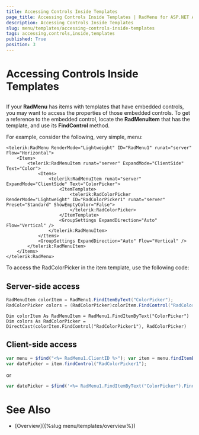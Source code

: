 ```yaml
---
title: Accessing Controls Inside Templates
page_title: Accessing Controls Inside Templates | RadMenu for ASP.NET AJAX Documentation
description: Accessing Controls Inside Templates
slug: menu/templates/accessing-controls-inside-templates
tags: accessing,controls,inside,templates
published: True
position: 3
---
```


# Accessing Controls Inside Templates

## 

If your **RadMenu** has items with templates that have embedded controls, you may want to access the properties of those embedded controls. To get a reference to the embedded control, locate the **RadMenuItem** that has the template, and use its **FindControl** method.

For example, consider the following, very simple, menu:

````ASP.NET
<telerik:RadMenu RenderMode="Lightweight" ID="RadMenu1" runat="server" Flow="Horizontal">
    <Items>
        <telerik:RadMenuItem runat="server" ExpandMode="ClientSide" Text="Color">
            <Items>
                <telerik:RadMenuItem runat="server" ExpandMode="ClientSide" Text="ColorPicker">
                    <ItemTemplate>
                        <telerik:RadColorPicker RenderMode="Lightweight" ID="RadColorPicker1" runat="server" Preset="Standard" ShowEmptyColor="False">
                        </telerik:RadColorPicker>
                    </ItemTemplate>
                    <GroupSettings ExpandDirection="Auto" Flow="Vertical" />
                </telerik:RadMenuItem>
            </Items>
            <GroupSettings ExpandDirection="Auto" Flow="Vertical" />
        </telerik:RadMenuItem>
    </Items>
</telerik:RadMenu>
````

To access the RadColorPicker in the item template, use the following code:

## Server-side access

````C#
RadMenuItem colorItem = RadMenu1.FindItemByText("ColorPicker"); 
RadColorPicker colors = (RadColorPicker)colorItem.FindControl("RadColorPicker1");
````
````VB.NET
Dim colorItem As RadMenuItem = RadMenu1.FindItemByText("ColorPicker")
Dim colors As RadColorPicker = DirectCast(colorItem.FindControl("RadColorPicker1"), RadColorPicker)
````


## Client-side access

````JavaScript
var menu = $find("<%= RadMenu1.ClientID %>"); var item = menu.findItemByText("ColorPicker");
var datePicker = item.findControl("RadColorPicker1");
````

or

````JavaScript
var datePicker = $find('<%= RadMenu1.FindItemByText("ColorPicker").FindControl("RadColorPicker1").ClientID %>');          
````



# See Also

 * [Overview]({%slug menu/templates/overview%})
